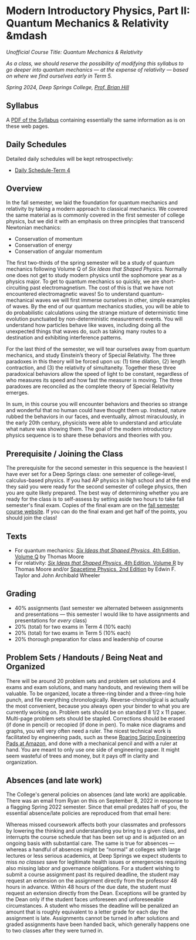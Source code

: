 # Modern Introductory Physics, Part II: Quantum Mechanics &amp; Relativity &mdash

*Unofficial Course Title: Quantum Mechanics &amp; Relativity*

*As a class, we should reserve the possibility of modifying this syllabus to go deeper into quantum mechanics &mdash; at the expense of relativity &mdash; based on where we find ourselves early in Term 5.*

*Spring 2024, Deep Springs College, [Prof. Brian Hill](https://brianhill.github.io)*

## Syllabus

A [PDF of the Syllabus](./PhysicsIISyllabus.pdf) containing essentially the same information as is on these web pages.

## Daily Schedules

Detailed daily schedules will be kept retrospectively:

* [Daily Schedule-Term 4](https://brianhill.github.io/physics-ii/daily_schedule-term_4.html)

## Overview

In the fall semester, we laid the foundation for quantum mechanics and relativity by taking a modern approach to classical mechanics. We covered the same material as is commonly covered in the first semester of college physics, but we did it with an emphasis on three principles that transcend Newtonian mechanics:

* Conservation of momentum
* Conservation of energy
* Conservation of angular momentum
 
The first two-thirds of the spring semester will be a study of quantum mechanics following Volume Q of *Six Ideas that Shaped Physics.* Normally one does not get to study modern physics until the sophomore year as a physics major. To get to quantum mechanics so quickly, we are short-circuiting past electromagnetism. The cost of this is that we have not encountered electromagnetic waves! So to understand quantum-mechanical waves we will first immerse ourselves in other, simple examples of waves. By the end of our quantum mechanics studies, you will be able to do probabilistic calculations using the strange mixture of deterministic time evolution punctuated by non-deterministic measurement events. You will understand how particles behave like waves, including doing all the unexpected things that waves do, such as taking many routes to a destination and exhibiting interference patterns.

For the last third of the semester, we will tear ourselves away from quantum mechanics, and study Einstein’s theory of Special Relativity. The three paradoxes in this theory will be forced upon us: (1) time dilation, (2) length contraction, and (3) the relativity of simultaneity. Together these three paradoxical behaviors allow the speed of light to be constant, regardless of who measures its speed and how fast the measurer is moving. The three paradoxes are reconciled as the complete theory of Special Relativity emerges.

In sum, in this course you will encounter behaviors and theories so strange and wonderful that no human could have thought them up. Instead, nature rubbed the behaviors in our faces, and eventually, almost miraculously, in the early 20th century, physicists were able to understand and articulate what nature was showing them. The goal of the modern introductory physics sequence is to share these behaviors and theories with you.

## Prerequisite / Joining the Class

The prerequisite for the second semester in this sequence is the heaviest I have ever set for a Deep Springs class: one semester of college-level, calculus-based physics. If you had AP physics in high school and at the end they said you were ready for the second semester of college physics, then you are quite likely prepared. The best way of determining whether you are ready for the class is to self-assess by setting aside two hours to take fall semester's final exam. Copies of the final exam are on the [fall semester course website](https://brianhill.github.io/physics/). If you can do the final exam and get half of the points, you should join the class!

## Texts

* For quantum mechanics: [*Six Ideas that Shaped Physics*, 4th Edition, Volume Q](http://www.physics.pomona.edu/sixideas/) by Thomas Moore
* For relativity: [*Six Ideas that Shaped Physics*, 4th Edition, Volume R](http://www.physics.pomona.edu/sixideas/) by Thomas Moore and/or [Spacetime Physics, 2nd Edition](http://www.eftaylor.com/spacetimephysics/) by Edwin F. Taylor and John Archibald Wheeler

## Grading

* 40% assignments (last semester we alternated between assignments and presentations &mdash; this semester I would like to have assignments and presentations for *every* class)
* 20% (total) for two exams in Term 4 (10% each)
* 20% (total) for two exams in Term 5 (10% each)
* 20% thorough preparation for class and leadership of course

## Problem Sets / Handouts / Being Neat and Organized

There will be around 20 problem sets and problem set solutions and 4 exams and exam solutions, and many handouts, and reviewing them will be valuable. To be organized, locate a three-ring binder and a three-ring hole punch, and file everything chronologically. Reverse-chronoligical is actually the most convenient, because you always open your binder to what you are currently working on. Problem sets should be on standard 8 1/2 x 11 paper. Multi-page problem sets should be stapled. Corrections should be erased (if done in pencil) or recopied (if done in pen). To make nice diagrams and graphs, you will very often need a ruler. The nicest technical work is facilitated by engineering pads, such as these [Roaring Spring Engineering Pads at Amazon](https://a.co/d/9vkXSes), and done with a mechanical pencil and with a ruler at hand. You are meant to only use one side of engineering paper. It might seem wasteful of trees and money, but it pays off in clarity and organization.

## Absences (and late work)

The College's general policies on absences (and late work) are applicable. There was an email from Ryan on this on September 8, 2022 in response to a flagging Spring 2022 semester. Since that email predates half of you, the essential absence/late policies are reproduced from that email here:

Whereas missed coursework affects both your classmates and professors by lowering the thinking and understanding you bring to a given class, and interrupts the course schedule that has been set up and is adjusted on an ongoing basis with substantial care. The same is true for absences &mdash; whereas a handful of absences might be &ldquo;normal&rdquo; at colleges with large lectures or less serious academics, at Deep Springs we expect students to miss *no classes* save for legitimate health issues or emergencies requiring also missing labor and governance obligations. For a student wishing to submit a course assignment past its required deadline, the student may request an extension on the assignment directly from the professor 48 hours in advance. Within 48 hours of the due date, the student must request an extension directly from the Dean. Exceptions will be granted by the Dean only if the student faces unforeseen and unforeseeable circumstances. A student who misses the deadline will be penalized an amount that is roughly equivalent to a letter grade for each day the assignment is late. Assignments cannot be turned in after solutions and graded assignments have been handed back, which generally happens one to two classes after they were turned in.
